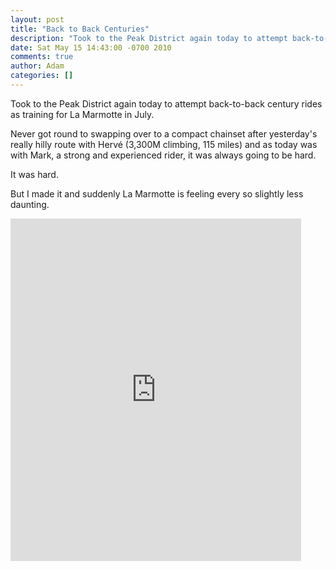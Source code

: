 ```yaml
---
layout: post
title: "Back to Back Centuries"
description: "Took to the Peak District again today to attempt back-to-back century rides as training for La Marmotte in July. Never got round to swapping over to a compact chainset after yesterday's really hilly route with Hervé (3,300M climbing, 115 miles) an..."
date: Sat May 15 14:43:00 -0700 2010
comments: true
author: Adam
categories: []
---
```


Took to the Peak District again today to attempt back-to-back century rides as training for La Marmotte in July.

Never got round to swapping over to a compact chainset after yesterday's really hilly route with Hervé (3,300M climbing, 115 miles) and as today was with Mark, a strong and experienced rider, it was always going to be hard.

It was hard.

But I made it and suddenly La Marmotte is feeling every so slightly less daunting.

<iframe src="http://connect.garmin.com:80/activity/embed/33384300" frameborder="0" height="548" width="465"></iframe>

